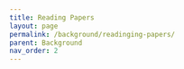 ```yaml
---
title: Reading Papers
layout: page
permalink: /background/readinging-papers/
parent: Background
nav_order: 2
---
```


